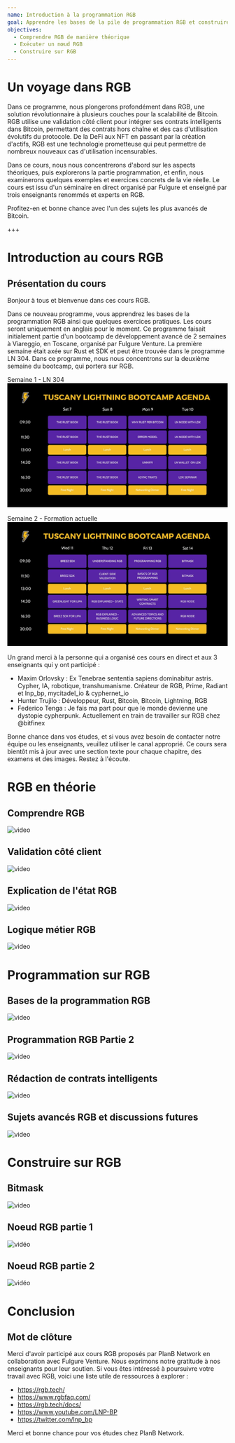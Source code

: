 ```yaml
---
name: Introduction à la programmation RGB
goal: Apprendre les bases de la pile de programmation RGB et construire vos premières applications RGB
objectives:
  - Comprendre RGB de manière théorique
  - Exécuter un nœud RGB
  - Construire sur RGB
---
```


# Un voyage dans RGB

Dans ce programme, nous plongerons profondément dans RGB, une solution révolutionnaire à plusieurs couches pour la scalabilité de Bitcoin. RGB utilise une validation côté client pour intégrer ses contrats intelligents dans Bitcoin, permettant des contrats hors chaîne et des cas d'utilisation évolutifs du protocole. De la DeFi aux NFT en passant par la création d'actifs, RGB est une technologie prometteuse qui peut permettre de nombreux nouveaux cas d'utilisation incensurables.

Dans ce cours, nous nous concentrerons d'abord sur les aspects théoriques, puis explorerons la partie programmation, et enfin, nous examinerons quelques exemples et exercices concrets de la vie réelle. Le cours est issu d'un séminaire en direct organisé par Fulgure et enseigné par trois enseignants renommés et experts en RGB.

Profitez-en et bonne chance avec l'un des sujets les plus avancés de Bitcoin.

+++

# Introduction au cours RGB

## Présentation du cours

Bonjour à tous et bienvenue dans ces cours RGB.

Dans ce nouveau programme, vous apprendrez les bases de la programmation RGB ainsi que quelques exercices pratiques. Les cours seront uniquement en anglais pour le moment. Ce programme faisait initialement partie d'un bootcamp de développement avancé de 2 semaines à Viareggio, en Toscane, organisé par Fulgure Venture. La première semaine était axée sur Rust et SDK et peut être trouvée dans le programme LN 304. Dans ce programme, nous nous concentrons sur la deuxième semaine du bootcamp, qui portera sur RGB.

Semaine 1 - LN 304
![image](assets\Image\1.jpg)

Semaine 2 - Formation actuelle
![image](assets\Image\2.jpg)

Un grand merci à la personne qui a organisé ces cours en direct et aux 3 enseignants qui y ont participé :

- Maxim Orlovsky : Ex Tenebrae sententia sapiens dominabitur astris. Cypher, IA, robotique, transhumanisme. Créateur de RGB, Prime, Radiant et lnp_bp, mycitadel_io & cyphernet_io
- Hunter Trujilo : Développeur, Rust, Bitcoin, Bitcoin, Lightning, RGB
- Federico Tenga : Je fais ma part pour que le monde devienne une dystopie cypherpunk. Actuellement en train de travailler sur RGB chez @bitfinex

Bonne chance dans vos études, et si vous avez besoin de contacter notre équipe ou les enseignants, veuillez utiliser le canal approprié. Ce cours sera bientôt mis à jour avec une section texte pour chaque chapitre, des examens et des images. Restez à l'écoute.

# RGB en théorie

## Comprendre RGB

![video](https://youtu.be/AF2XbifPGXM)

## Validation côté client

![video](https://youtu.be/FS6PDprWl5Q)

## Explication de l'état RGB

![video](https://youtu.be/tmAVdyXGmj4)

## Logique métier RGB

![video](https://youtu.be/lUTjeuM0oTA)

# Programmation sur RGB

## Bases de la programmation RGB

![video](https://youtu.be/Uo1UoxiImsI)

## Programmation RGB Partie 2

![video](https://youtu.be/sVoKIi-1XbY)

## Rédaction de contrats intelligents

![video](https://youtu.be/GRwS-NvWF3I)

## Sujets avancés RGB et discussions futures

![video](https://youtu.be/mqCupTlDbA0)

# Construire sur RGB

## Bitmask

![video](https://youtu.be/nbUtV8GOR_U)
## Noeud RGB partie 1 
![vidéo](https://youtu.be/5iAhsgCSL3U)

## Noeud RGB partie 2

![vidéo](https://youtu.be/piQQH4Q2nr0)


# Conclusion 

## Mot de clôture

Merci d'avoir participé aux cours RGB proposés par PlanB Network en collaboration avec Fulgure Venture. Nous exprimons notre gratitude à nos enseignants pour leur soutien. Si vous êtes intéressé à poursuivre votre travail avec RGB, voici une liste utile de ressources à explorer :

- https://rgb.tech/
- https://www.rgbfaq.com/
- https://rgb.tech/docs/
- https://www.youtube.com/LNP-BP
- https://twitter.com/lnp_bp

Merci et bonne chance pour vos études chez PlanB Network.
